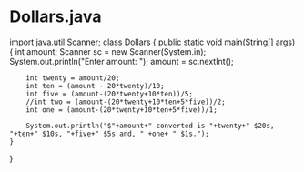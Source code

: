 # Dollars.java

import java.util.Scanner;
class Dollars {
    public static void main(String[] args) {
        int amount;
        Scanner sc = new Scanner(System.in);
        System.out.println("Enter amount: ");
        amount = sc.nextInt();

        int twenty = amount/20;
        int ten = (amount - 20*twenty)/10;
        int five = (amount-(20*twenty+10*ten))/5;
        //int two = (amount-(20*twenty+10*ten+5*five))/2;
        int one = (amount-(20*twenty+10*ten+5*five))/1;

        System.out.println("$"+amount+" converted is "+twenty+" $20s, "+ten+" $10s, "+five+" $5s and, " +one+ " $1s.");
    }
}
